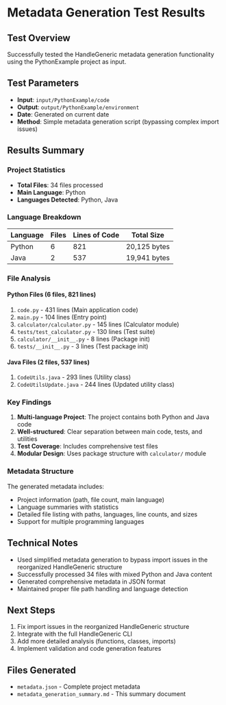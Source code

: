 # Metadata Generation Test Results

## Test Overview

Successfully tested the HandleGeneric metadata generation functionality using the PythonExample project as input.

## Test Parameters

- **Input**: `input/PythonExample/code`
- **Output**: `output/PythonExample/environment`
- **Date**: Generated on current date
- **Method**: Simple metadata generation script (bypassing complex import issues)

## Results Summary

### Project Statistics

- **Total Files**: 34 files processed
- **Main Language**: Python
- **Languages Detected**: Python, Java

### Language Breakdown

| Language | Files | Lines of Code | Total Size   |
| -------- | ----- | ------------- | ------------ |
| Python   | 6     | 821           | 20,125 bytes |
| Java     | 2     | 537           | 19,941 bytes |

### File Analysis

#### Python Files (6 files, 821 lines)

1. `code.py` - 431 lines (Main application code)
2. `main.py` - 104 lines (Entry point)
3. `calculator/calculator.py` - 145 lines (Calculator module)
4. `tests/test_calculator.py` - 130 lines (Test suite)
5. `calculator/__init__.py` - 8 lines (Package init)
6. `tests/__init__.py` - 3 lines (Test package init)

#### Java Files (2 files, 537 lines)

1. `CodeUtils.java` - 293 lines (Utility class)
2. `CodeUtilsUpdate.java` - 244 lines (Updated utility class)

### Key Findings

1. **Multi-language Project**: The project contains both Python and Java code
2. **Well-structured**: Clear separation between main code, tests, and utilities
3. **Test Coverage**: Includes comprehensive test files
4. **Modular Design**: Uses package structure with `calculator/` module

### Metadata Structure

The generated metadata includes:

- Project information (path, file count, main language)
- Language summaries with statistics
- Detailed file listing with paths, languages, line counts, and sizes
- Support for multiple programming languages

## Technical Notes

- Used simplified metadata generation to bypass import issues in the reorganized HandleGeneric structure
- Successfully processed 34 files with mixed Python and Java content
- Generated comprehensive metadata in JSON format
- Maintained proper file path handling and language detection

## Next Steps

1. Fix import issues in the reorganized HandleGeneric structure
2. Integrate with the full HandleGeneric CLI
3. Add more detailed analysis (functions, classes, imports)
4. Implement validation and code generation features

## Files Generated

- `metadata.json` - Complete project metadata
- `metadata_generation_summary.md` - This summary document

